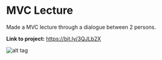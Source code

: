 # MVC Lecture 
Made a MVC lecture through a dialogue between 2 persons.

**Link to project:** https://bit.ly/3QJLb2X

![alt tag](https://miro.medium.com/proxy/0*Qf1s2lG86MjX-Zcv.jpg)
